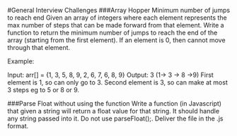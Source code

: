 #General Interview Challenges
###Array Hopper
Minimum number of jumps to reach end
Given an array of integers where each element represents the max number of steps that can be made forward from that element. Write a function to return the minimum number of jumps to reach the end of the array (starting from the first element). If an element is 0, then cannot move through that element.

Example:

Input: arr[] = {1, 3, 5, 8, 9, 2, 6, 7, 6, 8, 9}
Output: 3 (1-> 3 -> 8 ->9)
First element is 1, so can only go to 3. Second element is 3, so can make at most 3 steps eg to 5 or 8 or 9.

###Parse Float without using the function
Write a function (in Javascript) that given a string will return a float value for that string. It should handle any string passed into it. Do not use parseFloat();. Deliver the file in the .js format.
